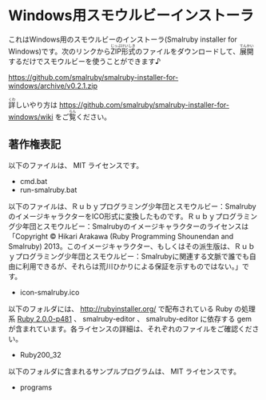 # Windows用スモウルビーインストーラ

これはWindows用のスモウルビーのインストーラ(Smalruby installer for Windows)です。次のリンクから<ruby>ZIP形式<rp>(</rp><rt>じっぷけいしき</rt><rp>)</rp></ruby>のファイルをダウンロードして、<ruby>展開<rp>（</rp><rt>てんかい</rt><rp>）</rp></ruby>するだけでスモウルビーを使うことができます♪

https://github.com/smalruby/smalruby-installer-for-windows/archive/v0.2.1.zip

<ruby>詳<rp>（</rp><rt>くわ</rt><rp>）</rp></ruby>しいやり方は https://github.com/smalruby/smalruby-installer-for-windows/wiki をご<ruby>覧<rp>（</rp><rt>らん</rt><rp>）</rp></ruby>ください。

## 著作権表記

以下のファイルは、 MIT ライセンスです。

 * cmd.bat
 * run-smalruby.bat

以下のファイルは、Ｒｕｂｙプログラミング少年団とスモウルビー：SmalrubyのイメージキャラクターをICO形式に変換したものです。Ｒｕｂｙプログラミング少年団とスモウルビー：Smalrubyのイメージキャラクターのライセンスは「Copyright © Hikari Arakawa (Ruby Programming Shounendan and Smalruby) 2013。このイメージキャラクター、もしくはその派生版は、Ｒｕｂｙプログラミング少年団とスモウルビー：Smalrubyに関連する文脈で誰でも自由に利用できるが、それらは荒川ひかりによる保証を示すものではない。」です。

 * icon-smalruby.ico

以下のフォルダには、 http://rubyinstaller.org/ で配布されている Ruby の処理系 [Ruby 2.0.0-p481](http://dl.bintray.com/oneclick/rubyinstaller/ruby-2.0.0-p481-i386-mingw32.7z?direct) 、 smalruby-editor 、 smalruby-editor に依存する gem が含まれています。各ライセンスの詳細は、それぞれのファイルをご確認ください。

 * Ruby200_32

以下のフォルダに含まれるサンプルプログラムは、 MIT ライセンスです。

 * programs
